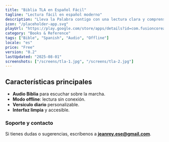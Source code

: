 ```yaml
---
title: "Biblia TLA en Español Fácil"
tagline: "Lectura fácil en español moderno"
description: "Lleva la Palabra contigo con una lectura clara y comprensible. Incluye modo offline, audio, planes y versículos diarios."
icon: "/placeholder-app.svg"
playUrl: "https://play.google.com/store/apps/details?id=com.fusioncoreapps.biblia.tla"
category: "Books & Reference"
tags: ["Bible", "Spanish", "Audio", "Offline"]
locale: "es"
price: "Free"
version: "0.2"
lastUpdated: "2025-08-01"
screenshots: ["/screens/tla-1.jpg", "/screens/tla-2.jpg"]
---
```


## Características principales

- **Audio Biblia** para escuchar sobre la marcha.  
- **Modo offline**: lectura sin conexión.  
- **Versículo diario** personalizable.  
- **Interfaz limpia** y accesible.

### Soporte y contacto

Si tienes dudas o sugerencias, escríbenos a **jeanrey.ese@gmail.com**.
